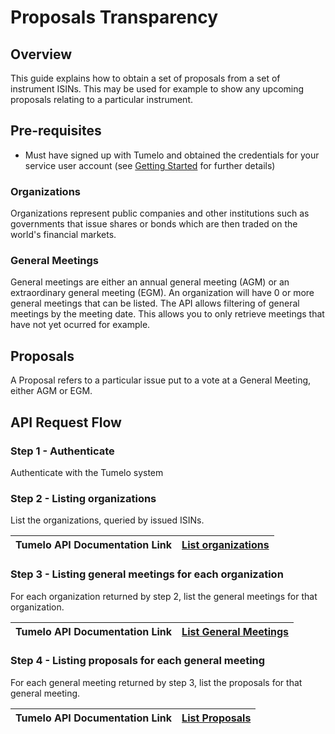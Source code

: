 # Proposals Transparency

## Overview

This guide explains how to obtain a set of proposals from a set of instrument ISINs. This may be used for example to show any upcoming proposals relating to a particular instrument. 

## Pre-requisites

* Must have signed up with Tumelo and obtained the credentials for your service user account (see [Getting Started](../Getting_Started/README.md) for further details)

### Organizations

Organizations represent public companies and other institutions such as governments that issue shares or bonds which are then traded on the world's financial markets.

### General Meetings

General meetings are either an annual general meeting (AGM) or an extraordinary general meeting (EGM). An organization will have 0 or more general meetings that can be listed. The API allows filtering of general meetings by the meeting date. This allows you to only retrieve meetings that have not yet ocurred for example.

## Proposals

A Proposal refers to a particular issue put to a vote at a General Meeting, either AGM or EGM.

## API Request Flow

### Step 1 - Authenticate

Authenticate with the Tumelo system

### Step 2 - Listing organizations

List the organizations, queried by issued ISINs.

| Tumelo API Documentation Link | [List organizations](https://docs.tumelo.com/#operation/listOrganizations) |
|-------------------------------|---------------------------------------------------------------------------------|

### Step 3 - Listing general meetings for each organization

For each organization returned by step 2, list the general meetings for that organization.

| Tumelo API Documentation Link | [List General Meetings](https://docs.tumelo.com/#operation/listGeneralMeetings) |
|-------------------------------|---------------------------------------------------------------------------------|

### Step 4 - Listing proposals for each general meeting

For each general meeting returned by step 3, list the proposals for that general meeting.

| Tumelo API Documentation Link | [List Proposals](https://docs.tumelo.com/#operation/listProposals) |
|-------------------------------|---------------------------------------------------------------------------------|
